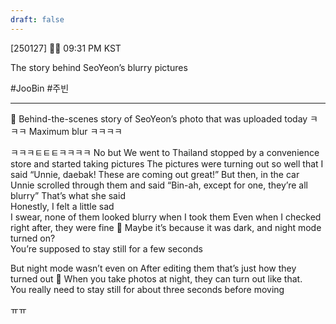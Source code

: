 ```yaml
---
draft: false
---
```

[250127] 🐣💭 09:31 PM KST

The story behind SeoYeon’s blurry pictures

#JooBin #주빈

___

🫧 Behind-the-scenes story of SeoYeon’s photo that was uploaded today ㅋㅋㅋ Maximum blur ㅋㅋㅋㅋ

ㅋㅋㅋㅌㅌㅌㅋㅋㅋㅋ No but
We went to Thailand
stopped by a convenience store
and started taking pictures
The pictures were turning out so well that I said
“Unnie, daebak! These are coming out great!”
But then, in the car
Unnie scrolled through them and said
“Bin-ah, except for one, they’re all blurry”
That’s what she said  
Honestly, I felt a little sad  
I swear, none of them looked blurry when I took them
Even when I checked right after, they were fine
🫧 Maybe it’s because it was dark, and night mode turned on?  
You’re supposed to stay still for a few seconds 

But night mode wasn’t even on
After editing them
that’s just how they turned out
🫧 When you take photos at night, they can turn out like that.  
You really need to stay still for about three seconds before moving

ㅠㅠ